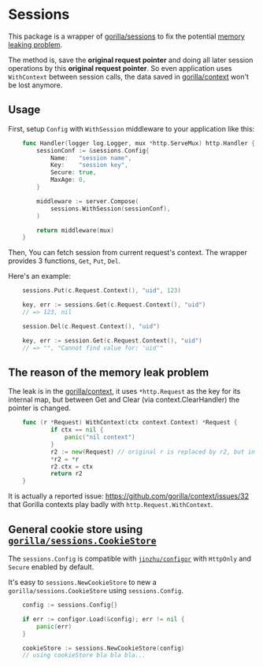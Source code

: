 # Sessions

This package is a wrapper of [gorilla/sessions](https://www.github.com/gorilla/sessions) to fix the potential [memory leaking problem](https://qortex.com/theplant#groups/560b63da8d93e34b8500da28/entry/58a297e98d93e316d10328f3).

The method is, save the **original request pointer** and doing all later session operations by this **original request pointer**. So even application uses `WithContext` between session calls, the data saved in [gorilla/context](https://www.github.com/gorilla/context) won't be lost anymore.

## Usage

First, setup `Config` with `WithSession` middleware to your application like this:

```go
    func Handler(logger log.Logger, mux *http.ServeMux) http.Handler {
        sessionConf := &sessions.Config{
            Name:   "session name",
            Key:    "session key",
            Secure: true,
            MaxAge: 0,
        }

        middleware := server.Compose(
            sessions.WithSession(sessionConf),
        )

        return middleware(mux)
    }
```

Then, You can fetch session from current request's context. The wrapper provides 3 functions, `Get`, `Put`, `Del`.

Here's an example:

```go
    sessions.Put(c.Request.Context(), "uid", 123)

    key, err := sessions.Get(c.Request.Context(), "uid")
    // => 123, nil

    session.Del(c.Request.Context(), "uid")

    key, err := session.Get(c.Request.Context(), "uid")
    // => "", "Cannot find value for: 'uid'"
```

## The reason of the memory leak problem

The leak is in the [gorilla/context](https://www.github.com/gorilla/context), it uses `*http.Request` as the key for its internal map, but between Get and Clear (via context.ClearHandler) the pointer is changed.

```go
    func (r *Request) WithContext(ctx context.Context) *Request {
            if ctx == nil {
                panic("nil context")
            }
            r2 := new(Request) // original r is replaced by r2, but in the gorilla/context, it still using the r as key
            *r2 = *r
            r2.ctx = ctx
            return r2
    }
```

It is actually a reported issue: https://github.com/gorilla/context/issues/32 that Gorilla contexts play badly with `http.Request.WithContext`.

## General cookie store using [`gorilla/sessions.CookieStore`](https://github.com/gorilla/sessions/blob/7910f5bb5ac86ab08f97d8bda39b476fc117b684/store.go#L66-L70)

The `sessions.Config` is compatible with [`jinzhu/configor`](https://github.com/jinzhu/configor) with `HttpOnly` and `Secure` enabled by default.

It's easy to `sessions.NewCookieStore` to new a `gorilla/sessions.CookieStore` using `sessions.Config`.

```go
    config := sessions.Config{}

    if err := configor.Load(&config); err != nil {
        panic(err)
    }

    cookieStore := sessions.NewCookieStore(config)
    // using cookieStore bla bla bla...
```